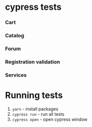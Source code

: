 # cypress tests
### Cart
### Catalog
### Forum
### Registration validation
### Services
# Running tests
1. `yarn` - install packages
2. `cypress run` - run all tests
3. `cypress open` - open cypress window 
